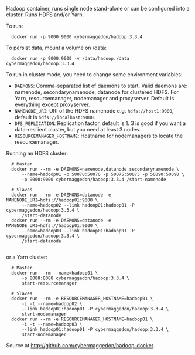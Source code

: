 
Hadoop container, runs single node stand-alone or can be configured into a
cluster.  Runs HDFS and/or Yarn.

To run:

```
  docker run -p 9000:9000 cybermaggedon/hadoop:3.3.4

```

To persist data, mount a volume on /data:

```
  docker run -p 9000:9000 -v /data/hadoop:/data cybermaggedon/hadoop:3.3.4

```

To run in cluster mode, you need to change some environment variables:

- ```DAEMONS```: Comma-separated list of daemons to start.  Valid daemons are:
  namenode, secondarynamenode, datanode for clustered HDFS.  For Yarn,
  resourcemanager, nodemanager and proxyserver.  Default is everything
  except proxyserver.
- ```NAMENODE_URI```: URI of the HDFS namenode e.g. ```hdfs://host1:9000```,
  default is ```hdfs://localhost:9000```.
- ```DFS_REPLICATION```: Replication factor, default is 1.  3 is good if you
  want a data-resilient cluster, but you need at least 3 nodes.
- ```RESOURCEMANAGER_HOSTNAME```: Hostname for nodemanagers to locate the
  resourcemanager.

Running an HDFS cluster:

```
  # Master
  docker run --rm -e DAEMONS=namenode,datanode,secondarynamenode \
      --name=hadoop01 -p 50070:50070 -p 50075:50075 -p 50090:50090 \
      -p 9000:9000 cybermaggedon/hadoop:3.3.4 /start-namenode

  # Slaves
  docker run --rm -e DAEMONS=datanode -e NAMENODE_URI=hdfs://hadoop01:9000 \
      --name=hadoop02 --link hadoop01:hadoop01 -P cybermaggedon/hadoop:3.3.4 \
      /start-datanode
  docker run --rm -e DAEMONS=datanode -e NAMENODE_URI=hdfs://hadoop01:9000 \
      --name=hadoop03 --link hadoop01:hadoop01 -P cybermaggedon/hadoop:3.3.4 \
      /start-datanode
      
```

or a Yarn cluster:

```
  # Master
  docker run --rm --name=hadoop01 \
      -p 8088:8088 cybermaggedon/hadoop:3.3.4 \
      start-resourcemanager

  # Slaves
  docker run --rm -e RESOURCEMANAGER_HOSTNAME=hadoop01 \
      -i -t --name=hadoop02 \
      --link hadoop01:hadoop01 -P cybermaggedon/hadoop:3.3.4 \
      start-nodemanager
  docker run --rm -e RESOURCEMANAGER_HOSTNAME=hadoop01 \
      -i -t --name=hadoop03 \
      --link hadoop01:hadoop01 -P cybermaggedon/hadoop:3.3.4 \
      start-nodemanager

```

Source at <http://github.com/cybermaggedon/hadoop-docker>.

